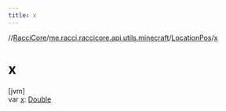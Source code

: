 ```yaml
---
title: x
---
```

//[RacciCore](../../../index.html)/[me.racci.raccicore.api.utils.minecraft](../index.html)/[LocationPos](index.html)/[x](x.html)



# x



[jvm]\
var [x](x.html): [Double](https://kotlinlang.org/api/latest/jvm/stdlib/kotlin/-double/index.html)




